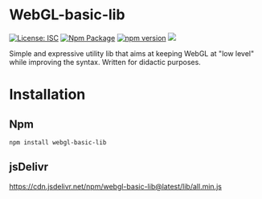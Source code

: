# WebGL-basic-lib
[![License: ISC](https://img.shields.io/badge/License-ISC-blue.svg)](https://opensource.org/licenses/ISC)
[![Npm Package](https://github.com/DavDag/WebGL-basic-lib/actions/workflows/npm-package.yml/badge.svg)](https://github.com/DavDag/WebGL-basic-lib/actions/workflows/npm-package.yml)
[![npm version](https://badge.fury.io/js/webgl-basic-lib.svg)](https://badge.fury.io/js/webgl-basic-lib)
![](https://img.badgesize.io/DavDag/WebGL-basic-lib/main/dist/main.js.svg)

Simple and expressive utility lib that aims at keeping WebGL at "low level" while improving the syntax.
Written for didactic purposes.

# Installation

## Npm
```
npm install webgl-basic-lib
```

## jsDelivr
https://cdn.jsdelivr.net/npm/webgl-basic-lib@latest/lib/all.min.js

